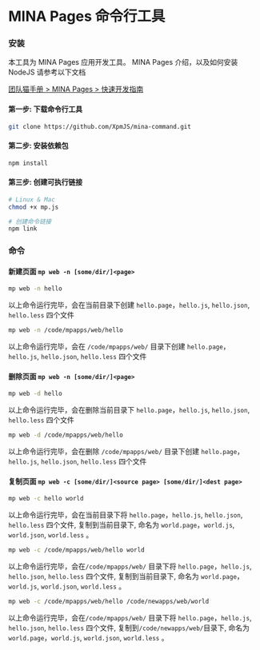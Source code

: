 MINA Pages 命令行工具
==============================

### 安装
本工具为 MINA Pages 应用开发工具。 MINA Pages 介绍，以及如何安装 NodeJS 请参考以下文档

[团队猫手册 > MINA Pages > 快速开发指南](http://book.tuanduimao.com/357326) 


#### 第一步: 下载命令行工具

```bash
git clone https://github.com/XpmJS/mina-command.git 

```


#### 第二步: 安装依赖包

```bash
npm install

```

#### 第三步: 创建可执行链接

```bash
# Linux & Mac 
chmod +x mp.js 

# 创建命令链接
npm link

```


### 命令

#### 新建页面 `mp web -n [some/dir/]<page>`



```bash
mp web -n hello

```

以上命令运行完毕，会在当前目录下创建 `hello.page`，`hello.js`,  `hello.json`, `hello.less`  四个文件

```bash
mp web -n /code/mpapps/web/hello

```
以上命令运行完毕，会在 `/code/mpapps/web/` 目录下创建 `hello.page`，`hello.js`,  `hello.json`, `hello.less`  四个文件



#### 删除页面 `mp web -n [some/dir/]<page>`



```bash
mp web -d hello

```

以上命令运行完毕，会在删除当前目录下 `hello.page`，`hello.js`,  `hello.json`, `hello.less`  四个文件


```bash
mp web -d /code/mpapps/web/hello

```
以上命令运行完毕，会在删除 `/code/mpapps/web/` 目录下创建 `hello.page`，`hello.js`,  `hello.json`, `hello.less`  四个文件




#### 复制页面 `mp web -c [some/dir/]<source page> [some/dir/]<dest page>`



```bash
mp web -c hello world

```

以上命令运行完毕，会在当前目录下将 `hello.page`，`hello.js`,  `hello.json`, `hello.less` 四个文件, 复制到当前目录下, 命名为 `world.page`，`world.js`,  `world.json`, `world.less` 。


```bash
mp web -c /code/mpapps/web/hello world

```

以上命令运行完毕，会在`/code/mpapps/web/` 目录下将 `hello.page`，`hello.js`,  `hello.json`, `hello.less` 四个文件, 复制到当前目录下, 命名为 `world.page`，`world.js`,  `world.json`, `world.less` 。



```bash
mp web -c /code/mpapps/web/hello /code/newapps/web/world

```

以上命令运行完毕，会在`/code/mpapps/web/` 目录下将 `hello.page`，`hello.js`,  `hello.json`, `hello.less` 四个文件, 复制到`/code/newapps/web/`目录下, 命名为 `world.page`，`world.js`,  `world.json`, `world.less` 。









